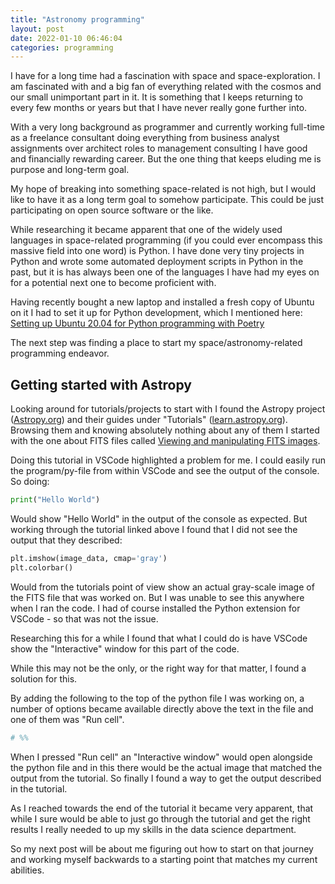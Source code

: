 ```yaml
---
title: "Astronomy programming"
layout: post
date: 2022-01-10 06:46:04
categories: programming
---
```


I have for a long time had a fascination with space and space-exploration. I am fascinated with and a big fan of everything related with the cosmos and our small unimportant part in it. It is something that I keeps returning to every few months or years but that I have never really gone further into.

With a very long background as programmer and currently working full-time as a freelance consultant doing everything from business analyst assignments over architect roles to management consulting I have good and financially rewarding career. But the one thing that keeps eluding me is purpose and long-term goal. 

My hope of breaking into something space-related is not high, but I would like to have it as a long term goal to somehow participate. This could be just participating on open source software or the like.

While researching it became apparent that one of the widely used languages in space-related programming (if you could ever encompass this massive field into one word) is Python. I have done very tiny projects in Python and wrote some automated deployment scripts in Python in the past, but it is has always been one of the languages I have had my eyes on for a potential next one to become proficient with.

Having recently bought a new laptop and installed a fresh copy of Ubuntu on it I had to set it up for Python development, which I mentioned here: [Setting up Ubuntu 20.04 for Python programming with Poetry](https://jmreiche.github.io/setting-ubuntu-20-04-python-programming)

The next step was finding a place to start my space/astronomy-related programming endeavor. 

## Getting started with Astropy

Looking around for tutorials/projects to start with I found the Astropy project ([Astropy.org](https://www.astropy.org/)) and their guides under "Tutorials" ([learn.astropy.org](https://learn.astropy.org/)). Browsing them and knowing absolutely nothing about any of them I started with the one about FITS files called [Viewing and manipulating FITS images](https://learn.astropy.org/tutorials/FITS-images.html).

Doing this tutorial in VSCode highlighted a problem for me. I could easily run the program/py-file from within VSCode and see the output of the console. So doing:

```python
print("Hello World")
```

Would show "Hello World" in the output of the console as expected. But working through the tutorial linked above I found that I did not see the output that they described:

```python
plt.imshow(image_data, cmap='gray')
plt.colorbar()
```

Would from the tutorials point of view show an actual gray-scale image of the FITS file that was worked on. But I was unable to see this anywhere when I ran the code. I had of course installed the Python extension for VSCode - so that was not the issue.

Researching this for a while I found that what I could do is have VSCode show the "Interactive" window for this part of the code.

While this may not be the only, or the right way for that matter, I found a solution for this.

By adding the following to the top of the python file I was working on, a number of options became available directly above the text in the file and one of them was "Run cell".

```python
# %%
```

When I pressed "Run cell" an "Interactive window" would open alongside the python file and in this there would be the actual image that matched the output from the tutorial. So finally I found a way to get the output described in the tutorial.

As I reached towards the end of the tutorial it became very apparent, that while I sure would be able to just go through the tutorial and get the right results I really needed to up my skills in the data science department.

So my next post will be about me figuring out how to start on that journey and working myself backwards to a starting point that matches my current abilities.

